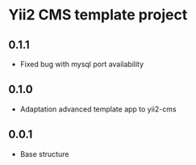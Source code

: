 Yii2 CMS template project
=============================================

0.1.1
---
- Fixed bug with mysql port availability

0.1.0
---
- Adaptation advanced template app to yii2-cms

0.0.1
---
- Base structure